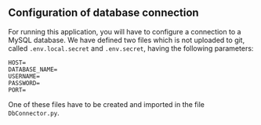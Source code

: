 ## Configuration of database connection

For running this application, you will have to configure a connection to a MySQL database. We have defined two files which is not uploaded to git, called `.env.local.secret` and `.env.secret`, having the following parameters:

```
HOST=
DATABASE_NAME=
USERNAME=
PASSWORD=
PORT=
```

One of these files have to be created and imported in the file `DbConnector.py`.
